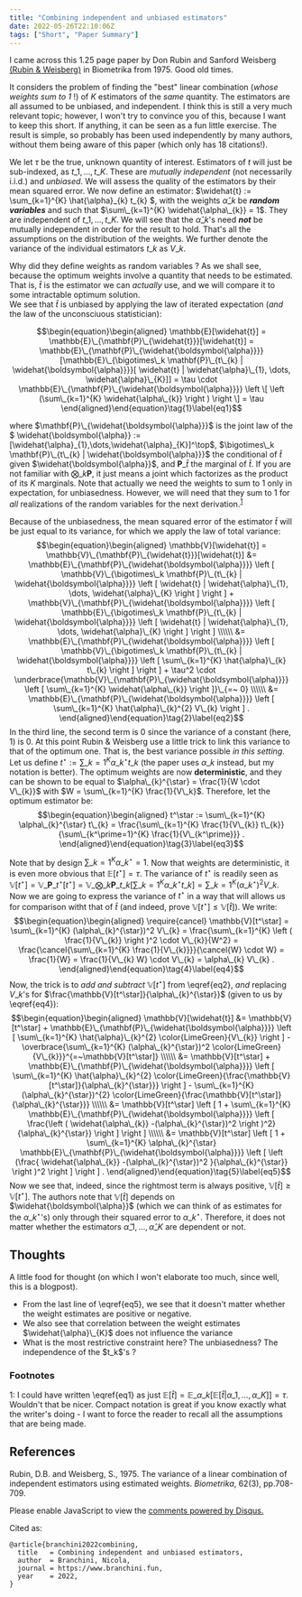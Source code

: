 ```yaml
---
title: "Combining independent and unbiased estimators"
date: 2022-05-26T22:10:06Z 
tags: ["Short", "Paper Summary"]
---
```


I came across this 1.25 page paper by Don Rubin and Sanford Weisberg [(Rubin \& Weisberg)](https://academic.oup.com/biomet/article-abstract/62/3/708/257707) in Biometrika from 1975. Good old times.


It considers the problem of finding the "best" linear combination (*whose weights sum to 1* !) of $K$ estimators of the *same* quantity. The estimators are all assumed to be unbiased, and independent. I think this is still a very much relevant topic; however, I won't try to convince you of this, because I want to keep this short.
If anything, it can be seen as a fun little exercise. The result is simple, so probably has been used independently by many authors, without them being aware of this paper (which only has 18 citations!).

We let $\tau$ be the true, unknown quantity of interest. Estimators of $t$ will just be sub-indexed, as $t\_1,\dots,t\_K$. These are *mutually independent* (not necessarily i.i.d.) and *unbiased*.  We will assess the quality of the estimators by their mean squared error. We now define an estimator: $\widehat{t} := \sum\_{k=1}^{K} \hat{\alpha}\_{k} t\_{k} $, with the weights $\hat{\alpha}\_k$ be ***random variables*** and such that $\sum\_{k=1}^{K} \widehat{\alpha\_{k}} = 1$. They are independent of $t\_1,\dots,t\_K$. We will see that the $\hat{\alpha}\_k$'s need ***not*** be mutually independent in order for the result to hold. That's all the assumptions on the distribution of the weights. We further denote the variance of the individual estimators $t\_{k}$ as $V\_{k}$.

Why did they define weights as random variables ? As we shall see, because the optimum weights involve a quantity that needs to be estimated. That is, $\widehat{t}$ is the estimator we can *actually* use, and we will compare it to some intractable optimum solution.  
We see that $\widehat{t}$ is unbiased by applying the law of iterated expectation (*and* the law of the unconsciuous statistician):

$$\begin{equation}\begin{aligned}
\mathbb{E}[\widehat{t}] = \mathbb{E}\_{\mathbf{P}\_{\widehat{t}}}[\widehat{t}] = \mathbb{E}\_{\mathbf{P}\_{\widehat{\boldsymbol{\alpha}}}}[\mathbb{E}\_{\bigotimes\_k \mathbf{P}\_{t\_{k} | \widehat{\boldsymbol{\alpha}}}}[ \widehat{t} | \widehat{\alpha}\_{1}, \dots,  \widehat{\alpha}\_{K}]]  = \tau \cdot \mathbb{E}\_{\mathbf{P}\_{\widehat{\boldsymbol{\alpha}}}} \left \[ \left (\sum\_{k=1}^{K} \widehat{\alpha\_{k}} \right ) \right \] = \tau
\end{aligned}\end{equation}\tag{1}\label{eq1}$$

where $\mathbf{P}\_{\widehat{\boldsymbol{\alpha}}}$ is the joint law of the $ \widehat{\boldsymbol{\alpha}} := [\widehat{\alpha}\_{1},\dots,\widehat{\alpha}\_{K}]^\top$, $\bigotimes\_k \mathbf{P}\_{t\_{k} | \widehat{\boldsymbol{\alpha}}}$ the conditional of $\widehat{t}$ given $\widehat{\boldsymbol{\alpha}}$, and $\mathbf{P}\_{\widehat{t}}$ the marginal of $\widehat{t}$. If you are not familiar with $\bigotimes\_k \mathbf{P}$, it just means a joint which factorizes as the product of its $K$ marginals. Note that actually we need the weights to sum to $1$ only in expectation, for unbiasedness. However, we will need that they sum to 1 for *all* realizations of the random variables for the next derivation.<sup>[1](https://www.branchini.fun/posts/combining_est/#myfootnote1)</sup>

Because of the unbiasedness, the mean squared error of the estimator $\widehat{t}$ will be just equal to its variance, for which we apply the law of total variance:
$$\begin{equation}\begin{aligned}
 \mathbb{V}[\widehat{t}] = \mathbb{V}\_{\mathbf{P}\_{\widehat{t}}}[\widehat{t}] &= \mathbb{E}\_{\mathbf{P}\_{\widehat{\boldsymbol{\alpha}}}} \left [ \mathbb{V}\_{\bigotimes\_k \mathbf{P}\_{t\_{k} | \widehat{\boldsymbol{\alpha}}}} \left [ \widehat{t} | \widehat{\alpha}\_{1}, \dots,  \widehat{\alpha}\_{K} \right ] \right ] + \mathbb{V}\_{\mathbf{P}\_{\widehat{\boldsymbol{\alpha}}}} \left [ \mathbb{E}\_{\bigotimes\_k \mathbf{P}\_{t\_{k} | \widehat{\boldsymbol{\alpha}}}} \left [ \widehat{t} | \widehat{\alpha}\_{1}, \dots,  \widehat{\alpha}\_{K} \right ] \right ] \\\\\\
 &= \mathbb{E}\_{\mathbf{P}\_{\widehat{\boldsymbol{\alpha}}}} \left [ \mathbb{V}\_{\bigotimes\_k \mathbf{P}\_{t\_{k} | \widehat{\boldsymbol{\alpha}}}} \left [ \sum\_{k=1}^{K} \hat{\alpha}\_{k} t\_{k}  \right ] \right ] + \tau^2 \cdot \underbrace{\mathbb{V}\_{\mathbf{P}\_{\widehat{\boldsymbol{\alpha}}}} \left [ \sum\_{k=1}^{K} \widehat{\alpha\_{k}} \right ]}\_{=~ 0} \\\\\\
 &= \mathbb{E}\_{\mathbf{P}\_{\widehat{\boldsymbol{\alpha}}}} \left [ \sum\_{k=1}^{K} \hat{\alpha}\_{k}^{2} V\_{k} \right ] .
\end{aligned}\end{equation}\tag{2}\label{eq2}$$
In the third line, the second term is $0$ since the variance of a constant (here, $1$) is $0$. At this point Rubin \& Weisberg use a little trick to link this variance to that of the optimum one. That is, the best variance possible *in this setting*. Let us define $t^\star := \sum\_{k=1}^{K} \alpha\_{k}^{\star} t\_{k}$ (the paper uses $\alpha\_{k}$ instead, but my notation is better). The optimum weights are now **deterministic**, and they can be shown to be equal to $\alpha\_{k}^{\star} = \frac{1}{W \cdot V\_{k}}$ with $W = \sum\_{k=1}^{K} \frac{1}{V\_k}$. Therefore, let the optimum estimator be:
$$\begin{equation}\begin{aligned}
t^\star := \sum\_{k=1}^{K} \alpha\_{k}^{\star} t\_{k} = \frac{\sum\_{k=1}^{K} \frac{1}{V\_{k}} t\_{k}}{\sum\_{k^\prime=1}^{K} \frac{1}{V\_{k^\prime}}} .
\end{aligned}\end{equation}\tag{3}\label{eq3}$$

 Note that by design $\sum\_{k=1}^{K} \alpha\_{k}^{\star} = 1$. Now that weights are deterministic, it is even more obvious that $\mathbb{E}[t^\star] = \tau$. The variance of $t^\star$ is readily seen as $\mathbb{V}[t^\star] = \mathbb{V}\_{\mathbf{P}\_{t^\star}}[t^\star]= \mathbb{V}\_{\bigotimes\_k \mathbf{P}\_{t\_{k}}}[\sum\_{k=1}^{K} \alpha\_{k}^{\star} t\_{k}] = \sum\_{k=1}^{K} (\alpha\_{k}^{\star})^2 V\_{k}$.
Now we are going to express the variance of $t^\star$ in a way that will allows us for comparison witht that of $\widehat{t}$ (and indeed, prove $\mathbb{V}[t^\star] \leq \mathbb{V}[\widehat{t}]$). We write:
$$\begin{equation}\begin{aligned}
\require{cancel}
\mathbb{V}[t^\star] = \sum\_{k=1}^{K} (\alpha\_{k}^{\star})^2 V\_{k} = \frac{\sum\_{k=1}^{K} \left ( \frac{1}{V\_{k}} \right )^2 \cdot V\_{k}}{W^2} = \frac{\cancel{\sum\_{k=1}^{K} \frac{1}{V\_{k}}}}{\cancel{W} \cdot W} = \frac{1}{W} = \frac{1}{V\_{k} W} \cdot V\_{k} = \alpha\_{k} V\_{k} .
\end{aligned}\end{equation}\tag{4}\label{eq4}$$
Now, the trick is to *add and subtract* $\mathbb{V}[t^\star]$ from \eqref{eq2}, *and* replacing $V\_{k}$'s for $\frac{\mathbb{V}[t^\star]}{\alpha\_{k}^{\star}}$ (given to us by \eqref{eq4}):
$$\begin{equation}\begin{aligned}
\mathbb{V}[\widehat{t}] &=  \mathbb{V}[t^\star] + \mathbb{E}\_{\mathbf{P}\_{\widehat{\boldsymbol{\alpha}}}} \left [ \sum\_{k=1}^{K} \hat{\alpha}\_{k}^{2} \color{LimeGreen}{V\_{k}} \right ] - \overbrace{\sum\_{k=1}^{K} (\alpha\_{k}^{\star})^2 \color{LimeGreen}{V\_{k}}}^{=~\mathbb{V}[t^\star]} \\\\\\
&= \mathbb{V}[t^\star] + \mathbb{E}\_{\mathbf{P}\_{\widehat{\boldsymbol{\alpha}}}} \left [ \sum\_{k=1}^{K} \hat{\alpha}\_{k}^{2} \color{LimeGreen}{\frac{\mathbb{V}[t^\star]}{\alpha\_{k}^{\star}}} \right ] -  \sum\_{k=1}^{K} (\alpha\_{k}^{\star})^{2} \color{LimeGreen}{\frac{\mathbb{V}[t^\star]}{\alpha\_{k}^{\star}}} \\\\\\
&= \mathbb{V}[t^\star] \left [
1 + \sum\_{k=1}^{K} \mathbb{E}\_{\mathbf{P}\_{\widehat{\boldsymbol{\alpha}}}} \left [
\frac{\left (   \widehat{\alpha\_{k}} -(\alpha\_{k}^{\star})^2  \right )^2}{\alpha\_{k}^{\star}}
\right ]
\right ] \\\\\\
&= \mathbb{V}[t^\star] \left [
1 + \sum\_{k=1}^{K} \alpha\_{k}^{\star} \mathbb{E}\_{\mathbf{P}\_{\widehat{\boldsymbol{\alpha}}}} \left [
 \left (\frac{ \widehat{\alpha\_{k}} -(\alpha\_{k}^{\star})^2  }{\alpha\_{k}^{\star}} \right )^2
\right ]
\right ] .
\end{aligned}\end{equation}\tag{5}\label{eq5}$$
Now we see that, indeed, since the rightmost term is always positive, $\mathbb{V}[\widehat{t}] \geq  \mathbb{V}[t^\star]$. The authors note that $\mathbb{V}[\widehat{t}]$ depends on $\widehat{\boldsymbol{\alpha}}$ (which we can think of as estimates for the $\alpha\_{k}^{\star}$'s) only through their squared error to $\alpha\_{k}^{\star}$. Therefore, it does not matter whether the estimators $\widehat{\alpha}\_{1},\dots,\widehat{\alpha}\_{K}$ are dependent or not.

## Thoughts
A little food for thought (on which I won't elaborate too much, since well, this is a blogpost).
<ul>
  <li>From the last line of \eqref{eq5}, we see that it doesn't matter whether the weight estimates are positive or negative. </li>
  <li>We also see that correlation between the weight estimates $\widehat{\alpha}\_{K}$ does not influence the variance</li>
  <li>What is the most restrictive constraint here? The unbiasedness? The independence of the $t_k$'s ? </li>
</ul>	
 

### Footnotes
<a name="myfootnote1">1</a>: I could have written \eqref{eq1} as just $\mathbb{E}[\widehat{t}] = \mathbb{E}\_{\alpha\_{k}}[\mathbb{E}[\widehat{t} | \alpha\_{1}, \dots, \alpha\_{K}]] = \tau$. Wouldn't that be nicer. Compact notation is great if you know exactly what the writer's doing - I want to force the reader to recall all the assumptions that are being made.


## References

Rubin, D.B. and Weisberg, S., 1975. The variance of a linear combination of independent estimators using estimated weights. *Biometrika*, 62(3), pp.708-709.


<div id="disqus_thread"></div>
<script>
    /**
    *  RECOMMENDED CONFIGURATION VARIABLES: EDIT AND UNCOMMENT THE SECTION BELOW TO INSERT DYNAMIC VALUES FROM YOUR PLATFORM OR CMS.
    *  LEARN WHY DEFINING THESE VARIABLES IS IMPORTANT: https://disqus.com/admin/universalcode/#configuration-variables    */

    var disqus_config = function () {
    this.page.url = "https://www.branchini.fun/posts/combining_est";  
    this.page.identifier = "combiningest"; // Replace PAGE_IDENTIFIER with your page's unique identifier variable
    };

    (function() { // DON'T EDIT BELOW THIS LINE
    var d = document, s = d.createElement('script');
    s.src = 'https://personal-website-g7y0elzvjn.disqus.com/embed.js';
    s.setAttribute('data-timestamp', +new Date());
    (d.head || d.body).appendChild(s);
    })();
</script>
<noscript>Please enable JavaScript to view the <a href="https://disqus.com/?ref_noscript">comments powered by Disqus.</a></noscript>


<p>Cited as:</p>
<pre tabindex="0"><code>@article{branchini2022combining,
  title   = Combining independent and unbiased estimators,
  author  = Branchini, Nicola,
  journal = https://www.branchini.fun,
  year    = 2022,
}
